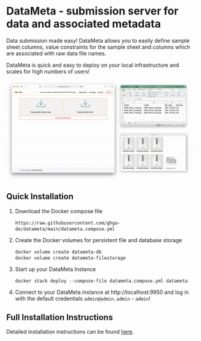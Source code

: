 # DataMeta - submission server for data and associated metadata

Data submission made easy! DataMeta allows you to easily define sample sheet columns, value
constraints for the sample sheet and columns which are associated with raw data file names.

DataMeta is quick and easy to deploy on your local infrastructure and scales for high numbers of
users!

![demo](./img/datameta.demo.gif?raw=true)

## Quick Installation

1. Download the Docker compose file
   ```
   https://raw.githubusercontent.com/ghga-de/datameta/main/datameta.compose.yml
   ```

1. Create the Docker volumes for persistent file and database storage
   ```
   docker volume create datameta-db
   docker volume create datameta-filestorage
   ```

1. Start up your DataMeta Instance
   ```
   docker stack deploy --compose-file datameta.compose.yml datameta
   ```

1. Connect to your DataMeta instance at http://localhost:9950 and log in with the default
   credentials `admin@admin.admin` - `admin`!

## Full Installation Instructions

Detailed installation instructions can be found [here](./INSTALL.md).
